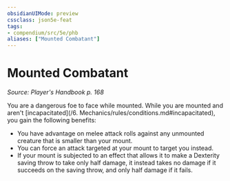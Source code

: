 ```yaml
---
obsidianUIMode: preview
cssclass: json5e-feat
tags:
- compendium/src/5e/phb
aliases: ["Mounted Combatant"]
---
```

# Mounted Combatant
*Source: Player's Handbook p. 168*  

You are a dangerous foe to face while mounted. While you are mounted and aren't [incapacitated](/6. Mechanics/rules/conditions.md#incapacitated), you gain the following benefits:

- You have advantage on melee attack rolls against any unmounted creature that is smaller than your mount.  
- You can force an attack targeted at your mount to target you instead.  
- If your mount is subjected to an effect that allows it to make a Dexterity saving throw to take only half damage, it instead takes no damage if it succeeds on the saving throw, and only half damage if it fails.
